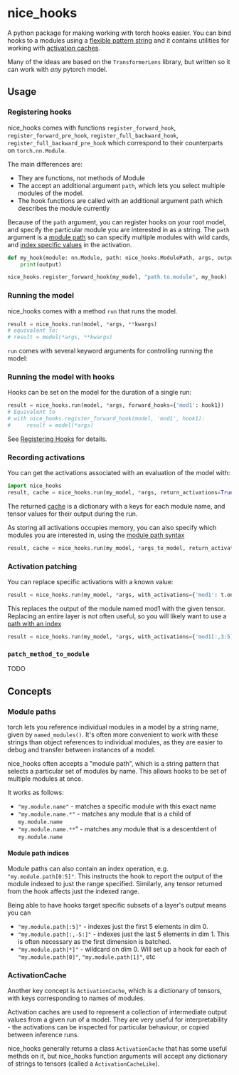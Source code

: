 # nice_hooks

A python package for making working with torch hooks easier. You can bind hooks to a modules using a [flexible pattern string](#module-paths) and it contains utilities for working with [activation caches](#activationcache).

Many of the ideas are based on the `TransformerLens` library, but written so it can work with *any* pytorch model.

## Usage

### Registering hooks

nice_hooks comes with functions `register_forward_hook`, `register_forward_pre_hook`, `register_full_backward_hook`, `register_full_backward_pre_hook` which correspond to their counterparts on `torch.nn.Module`.

The main differences are:
 * They are functions, not methods of Module
 * The accept an additional argument `path`, which lets you select multiple modules of the model.
 * The hook functions are called with an additional argument path which describes the module currently

Because of the `path` argument, you can register hooks on your root model, and specify the particular module you are interested in as a string. The `path` argument is a [module path](#module-paths) so can specify multiple modules with wild cards, and [index specific values](#module-path-indices) in the activation.

```python
def my_hook(module: nn.Module, path: nice_hooks.ModulePath, args, output):
    print(output)

nice_hooks.register_forward_hook(my_model, "path.to.module", my_hook)
```

### Running the model

nice_hooks comes with a method `run` that runs the model.

```python
result = nice_hooks.run(model, *args, **kwargs)
# equivalent to:
# result = model(*args, **kwargs)
```

`run` comes with several keyword arguments for controlling running the model:

### Running the model with hooks

Hooks can be set on the model for the duration of a single run:

```python
result = nice_hooks.run(model, *args, forward_hooks={'mod1': hook1})
# Equivalent to
# with nice_hooks.register_forward_hook(model, 'mod1', hook1):
#     result = model(*args)
```

See [Registering Hooks](#registering-hooks) for details.

### Recording activations

You can get the activations associated with an evaluation of the model with:

```python
import nice_hooks
result, cache = nice_hooks.run(my_model, *args, return_activations=True)
```

The returned [cache](#activationcache) is a dictionary with a keys for each module name, and tensor values for their output during the run.

As storing all activations occupies memory, you can also specify which modules you are interested in, using the [module path syntax](#module-paths)

```python
result, cache = nice_hooks.run(my_model, *args_to_model, return_activations=["mod1.*", "mod2"])
```

### Activation patching

You can replace specific activations with a known value:

```python
result = nice_hooks.run(my_model, *args, with_activations={'mod1': t.ones(5)})
```

This replaces the output of the module named mod1 with the given tensor. Replacing an entire layer is not often useful, so you will likely want to use a [path with an index](#module-path-indices)


```python
result = nice_hooks.run(my_model, *args, with_activations={'mod1[:,3:5]': t.ones(2)})
```

### `patch_method_to_module`

TODO


## Concepts

### Module paths

torch lets you reference individual modules in a model by a string name, given by `named_modules()`. It's often more convenient to work with these strings than object references to individual modules, as they are easier to debug and transfer between instances of a model.

nice_hooks often accepts a "module path", which is a string pattern that selects a particular set of modules by name. This allows hooks to be set of multiple modules at once.

 It works as follows:

* `"my.module.name"` - matches a specific module with this exact name
* `"my.module.name.*"` - matches any module that is a child of `my.module.name`
* `"my.module.name.**`" - matches any module that is a descentdent of `my.module.name`

#### Module path indices

Module paths can also contain an index operation, e.g. `"my.module.path[0:5]"`. This instructs the hook to report the output of the module indexed to just the range specified. Similarly, any tensor returned from the hook affects just the indexed range.

Being able to have hooks target specific subsets of a layer's output means you can

* `"my.module.path[:5]"` - indexes just the first 5 elements in dim 0.
* `"my.module.path[:,-5:]"` - indexes just the last 5 elements in dim 1. This is often necessary as the first dimension is batched.
* `"my.module.path[*]"` - wildcard on dim 0. Will set up a hook for each of `"my.module.path[0]"`, `"my.module.path[1]"`, etc

### ActivationCache

Another key concept is `ActivationCache`, which is a dictionary of tensors, with keys corresponding to names of modules.

Activation caches are used to represent a collection of intermediate output values from a given run of a model. They are very useful for interpretability - the activations can be inspected for particular behaviour, or copied between inference runs.

nice_hooks generally returns a class `ActivationCache` that has some useful methds on it, but nice_hooks function arguments will accept any dictionary of strings to tensors (called a `ActivationCacheLike`).

